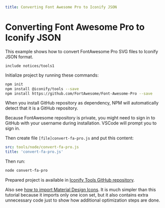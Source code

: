 ```yaml
title: Converting Font Awesome Pro to Iconify JSON
```

# Converting Font Awesome Pro to Iconify JSON

This example shows how to convert FontAwesome Pro SVG files to Iconify JSON format.

`include notices/tools1`

Initialize project by running these commands:

```bash
npm init
npm install @iconify/tools --save
npm install https://github.com/FortAwesome/Font-Awesome-Pro --save
```

When you install GitHub repository as dependency, NPM will automatically detect that it is a GitHub repository.

Because FontAwesome repository is private, you might need to sign in to GitHub with your username during installation. VSCode will prompt you to sign in.

Then create file `[file]convert-fa-pro.js` and put this content:

```yaml
src: tools/node/convert-fa-pro.js
title: 'convert-fa-pro.js'
```

Then run:

```bash
node convert-fa-pro
```

Prepared project is available in [Iconify Tools GitHub repository](https://github.com/iconify/tools/tree/demo/convert-fa-pro).

Also see [how to import Material Design Icons](./import-mdi.md). It is much simpler than this tutorial because it imports only one icon set, but it also contains extra unnecessary code just to show how additional optimization steps are done.
